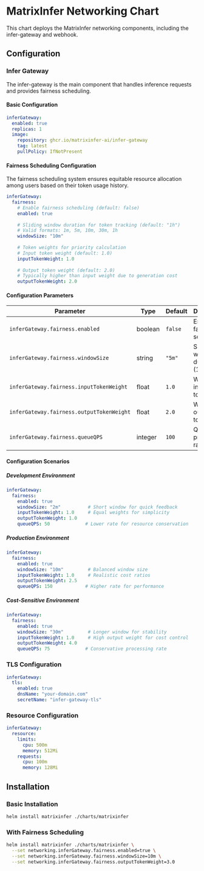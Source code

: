 # MatrixInfer Networking Chart

This chart deploys the MatrixInfer networking components, including the infer-gateway and webhook.

## Configuration

### Infer Gateway

The infer-gateway is the main component that handles inference requests and provides fairness scheduling.

#### Basic Configuration

```yaml
inferGateway:
  enabled: true
  replicas: 1
  image:
    repository: ghcr.io/matrixinfer-ai/infer-gateway
    tag: latest
    pullPolicy: IfNotPresent
```

#### Fairness Scheduling Configuration

The fairness scheduling system ensures equitable resource allocation among users based on their token usage history.

```yaml
inferGateway:
  fairness:
    # Enable fairness scheduling (default: false)
    enabled: true
    
    # Sliding window duration for token tracking (default: "1h")
    # Valid formats: 1m, 5m, 10m, 30m, 1h
    windowSize: "10m"
    
    # Token weights for priority calculation
    # Input token weight (default: 1.0)
    inputTokenWeight: 1.0
    
    # Output token weight (default: 2.0)
    # Typically higher than input weight due to generation cost
    outputTokenWeight: 2.0
```

#### Configuration Parameters

| Parameter | Type | Default | Description |
|-----------|------|---------|-------------|
| `inferGateway.fairness.enabled` | boolean | `false` | Enable fairness scheduling |
| `inferGateway.fairness.windowSize` | string | `"5m"` | Sliding window duration (1m-1h) |
| `inferGateway.fairness.inputTokenWeight` | float | `1.0` | Weight for input tokens (≥0) |
| `inferGateway.fairness.outputTokenWeight` | float | `2.0` | Weight for output tokens (≥0) |
| `inferGateway.fairness.queueQPS` | integer | `100` | Queue processing rate (>0) |

#### Configuration Scenarios

##### Development Environment
```yaml
inferGateway:
  fairness:
    enabled: true
    windowSize: "2m"          # Short window for quick feedback
    inputTokenWeight: 1.0     # Equal weights for simplicity
    outputTokenWeight: 1.0
    queueQPS: 50             # Lower rate for resource conservation
```

##### Production Environment
```yaml
inferGateway:
  fairness:
    enabled: true
    windowSize: "10m"         # Balanced window size
    inputTokenWeight: 1.0     # Realistic cost ratios
    outputTokenWeight: 2.5
    queueQPS: 150            # Higher rate for performance
```

##### Cost-Sensitive Environment
```yaml
inferGateway:
  fairness:
    enabled: true
    windowSize: "30m"         # Longer window for stability
    inputTokenWeight: 1.0     # High output weight for cost control
    outputTokenWeight: 4.0
    queueQPS: 75             # Conservative processing rate
```

### TLS Configuration

```yaml
inferGateway:
  tls:
    enabled: true
    dnsName: "your-domain.com"
    secretName: "infer-gateway-tls"
```

### Resource Configuration

```yaml
inferGateway:
  resource:
    limits:
      cpu: 500m
      memory: 512Mi
    requests:
      cpu: 100m
      memory: 128Mi
```

## Installation

### Basic Installation
```bash
helm install matrixinfer ./charts/matrixinfer
```

### With Fairness Scheduling
```bash
helm install matrixinfer ./charts/matrixinfer \
  --set networking.inferGateway.fairness.enabled=true \
  --set networking.inferGateway.fairness.windowSize=10m \
  --set networking.inferGateway.fairness.outputTokenWeight=3.0
```
